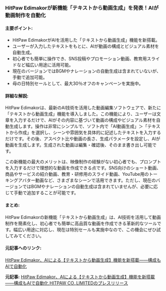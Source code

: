 ### HitPaw Edimakorが新機能「テキストから動画生成」を発表！AIが動画制作を自動化

#### 主要ポイント:
- HitPaw EdimakorがAIを活用した「テキストから動画生成」機能を新搭載。
- ユーザーが入力したテキストをもとに、AIが動画の構成とビジュアル素材を自動生成。
- 初心者でも簡単に操作でき、SNS投稿やプロモーション動画、教育用スライドなど幅広い用途に活用可能。
- 現在のバージョンではBGMやナレーションの自動生成は含まれていないが、手動で追加可能。
- 母の日特別セールとして、最大30％オフのキャンペーンを実施中。

#### 詳細な解説:
HitPaw Edimakorは、最新のAI技術を活用した動画編集ソフトウェアで、新たに「テキストから動画生成」機能を導入しました。この機能により、ユーザーは文章を入力するだけで、AIがその内容に基づいて動画の構成やビジュアル素材を自動生成します。操作は非常にシンプルで、ソフト内で「AI動画生成」＞「テキストから作成」を選択し、シーンや雰囲気を具体的に記述したテキストを入力するだけです。その後、アスペクト比や動画の長さ、生成パラメータを設定し、AIが動画を生成します。生成された動画は編集・確認後、そのまま書き出し可能です。

この新機能の最大のメリットは、映像制作の経験がない初心者でも、プロンプトを入力するだけで理想的な動画を作成できる点です。SNS向けのショート動画、商品やサービスの紹介動画、教育・研修用のスライド動画、YouTube用のトーキングアバター動画など、さまざまなシーンで活用できます。ただし、現在のバージョンではBGMやナレーションの自動生成は含まれていませんが、必要に応じて手動で追加することが可能です。

#### まとめ:
HitPaw Edimakorの新機能「テキストから動画生成」は、AI技術を活用して動画制作を簡素化し、初心者でも簡単に高品質な動画を作成できる革新的なツールです。幅広い用途に対応し、現在は特別セールも実施中なので、この機会にぜひ試してみてください。

#### 元記事へのリンク:
[HitPaw Edimakor、AIによる【テキストから動画生成】機能を新搭載――構成もAIで自動化](https://goo.su/nUZPcJ)

**元記事:** [HitPaw Edimakor、AIによる【テキストから動画生成】機能を新搭載――構成もAIで自動化 HITPAW CO.,LIMITEDのプレスリリース](https://www.dreamnews.jp/press/0000320580/)